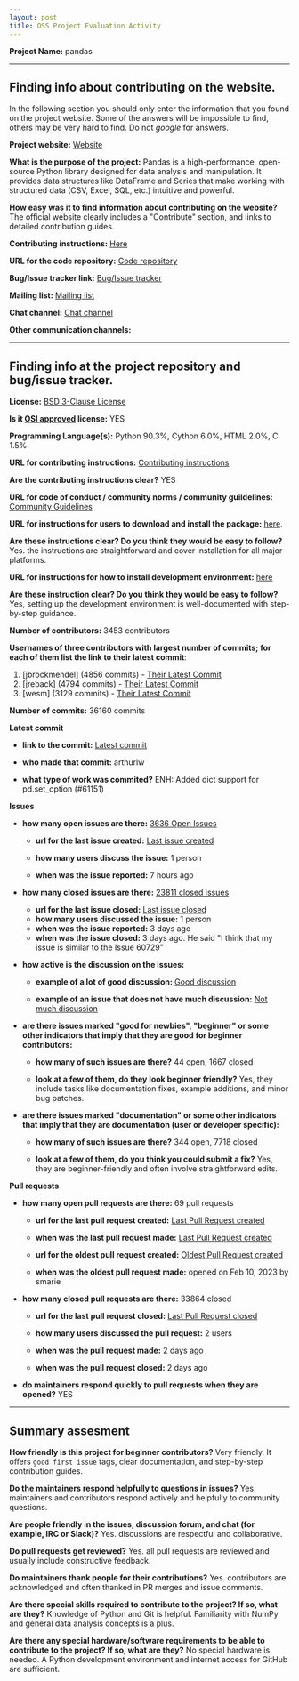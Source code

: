 ```yaml
---
layout: post
title: OSS Project Evaluation Activity
---
```



__Project Name:__  pandas


---

## Finding info about contributing on the website.

In the following section you should only enter the information that you
found on the project website. Some of the answers will be impossible to find, others
may be very hard to find. Do not _google_ for answers.

__Project website:__ [Website](https://github.com/pandas-dev/pandas)


__What is the purpose of the project:__ 
Pandas is a high-performance, open-source Python library designed for data analysis and manipulation. It provides data structures like DataFrame and Series that make working with structured data (CSV, Excel, SQL, etc.) intuitive and powerful.

__How easy was it to find information about contributing on the website?__ 
The official website clearly includes a "Contribute" section, and links to detailed contribution guides.

__Contributing instructions:__ [Here](https://pandas.pydata.org/docs/dev/development/contributing.html) 

__URL for the code repository:__ [Code repository](https://github.com/pandas-dev/pandas)

__Bug/Issue tracker link:__ [Bug/Issue tracker](https://github.com/pandas-dev/pandas/issues)

__Mailing list:__ [Mailing list](https://groups.google.com/g/pydata)

__Chat channel:__ [Chat channel](https://pandas.pydata.org/docs/dev/development/community.html#community-slack)

__Other communication channels:__ 


---

## Finding info at the project repository and bug/issue tracker.

__License:__ [BSD 3-Clause License](https://github.com/pandas-dev/pandas?tab=BSD-3-Clause-1-ov-file#readme)

__Is it [OSI approved](https://opensource.org/licenses/alphabetical) license:__ YES

__Programming Language(s):__ Python 90.3%, Cython 6.0%, HTML 2.0%, C 1.5%

__URL for contributing instructions:__ [Contributing instructions](https://pandas.pydata.org/docs/dev/development/contributing.html)

__Are the contributing instructions clear?__ YES


__URL for code of conduct / community norms / community guildelines:__ [Community Guidelines](https://github.com/pandas-dev/pandas/blob/main/CODE_OF_CONDUCT.md)

__URL for instructions for users to download and install the package:__  [here](https://pandas.pydata.org/pandas-docs/stable/getting_started/install.html). 


__Are these instructions clear? Do you think they would be easy to follow?__ 
Yes. the instructions are straightforward and cover installation for all major platforms.

__URL for instructions for how to install development environment:__ [here](https://pandas.pydata.org/docs/dev/development/contributing_environment.html)


__Are these instruction clear? Do you think they would be easy to follow?__
Yes, setting up the development environment is well-documented with step-by-step guidance.

__Number of contributors:__ 3453 contributors


__Usernames of three contributors with largest number of commits; for
each of them list the link to their latest commit__:

1. [jbrockmendel] (4856 commits) - [Their Latest Commit](https://github.com/pandas-dev/pandas/commit/ea7ff0ea4606f47a672f75793f4ea2b3eb0b87f5)
1. [jreback] (4794 commits) - [Their Latest Commit](https://github.com/pandas-dev/pandas/commit/d3ae818a31b048accc744043cc83241af5bf574a)
1. [wesm] (3129 commits) - [Their Latest Commit](https://github.com/pandas-dev/pandas/commit/78c6843dcf40b43a45a0c490acb71f92a80fdfa3)


__Number of commits:__ 36160 commits

__Latest commit__ 

- __link to the commit:__ [Latest commit](https://github.com/pandas-dev/pandas/commit/f45cc9743c592b999d80dea65676eaa5f419b1aa)

- __who made that commit:__ arthurlw

- __what type of work was commited?__ ENH: Added dict support for pd.set_option (#61151)


__Issues__

- __how many open issues are there:__ [3636 Open Issues](https://github.com/pandas-dev/pandas/issues)

    - __url for the last issue created:__ [Last issue created](https://github.com/pandas-dev/pandas/issues/61516)

    - __how many users discuss the issue:__ 1 person
    
    - __when was the issue reported:__ 7 hours ago
    

- __how many closed issues are there:__ [23811 closed issues](https://github.com/pandas-dev/pandas/issues?q=is%3Aissue%20state%3Aclosed)
    - __url for the last issue closed:__ [Last issue closed](https://github.com/pandas-dev/pandas/issues/61505)
    - __how many users discussed the issue:__ 1 person
    - __when was the issue reported:__ 3 days ago
    - __when was the issue closed:__ 3 days ago. He said "I think that my issue is similar to the Issue 60729"

- __how active is the discussion on the issues:__ 

    - __example of a lot of good discussion:__ [Good discussion](https://github.com/pandas-dev/pandas/issues/54466)
    
    - __example of an issue that does not have much discussion:__ [Not much discussion](https://github.com/pandas-dev/pandas/issues/9609)



- __are there issues marked "good for newbies", "beginner" or some other indicators that imply that they are good for beginner contributors:__ 

    - __how many of such issues are there?__ 44 open, 1667 closed
    
    - __look at a few of them, do they look beginner friendly?__  Yes, they include tasks like documentation fixes, example additions, and minor bug patches.



- __are there issues marked "documentation" or some other indicators that imply that they are documentation (user or developer specific):__ 

    - __how many of such issues are there?__ 344 open, 7718 closed
    
    - __look at a few of them, do you think you could submit a fix?__ Yes, they are beginner-friendly and often involve straightforward edits.



__Pull requests__

- __how many open pull requests are there:__ 69 pull requests

    - __url for the last pull request created:__ [Last Pull Request created](https://github.com/pandas-dev/pandas/pull/61517)
    
    - __when was the last pull request made:__ [Last Pull Request created](https://github.com/pandas-dev/pandas/pull/61517)

    - __url for the oldest pull request created:__ [Oldest Pull Request created](https://github.com/pandas-dev/pandas/pull/51298)
    
    - __when was the oldest pull request made:__ opened on Feb 10, 2023 by smarie

- __how many closed pull requests are there:__ 33864 closed

    - __url for the last pull request closed:__ [Last Pull Request closed](https://github.com/pandas-dev/pandas/pull/61506)
    
    - __how many users discussed the pull request:__ 2 users
    
    - __when was the pull request made:__  2 days ago
    
    - __when was the pull request closed:__ 2 days ago
    

- __do maintainers respond quickly to pull requests when they are opened?__ YES







---


## Summary assesment
__How friendly is this project for beginner contributors?__
Very friendly. It offers `good first issue` tags, clear documentation, and step-by-step contribution guides.



__Do the maintainers respond helpfully to questions in issues?__
Yes. maintainers and contributors respond actively and helpfully to community questions.


__Are people friendly in the issues, discussion forum, and chat (for example, IRC or Slack)?__
Yes. discussions are respectful and collaborative.



__Do pull requests get reviewed?__
Yes. all pull requests are reviewed and usually include constructive feedback.


__Do maintainers thank people for their contributions?__
Yes. contributors are acknowledged and often thanked in PR merges and issue comments.


__Are there special skills required to contribute to the project? If so, what are they?__
Knowledge of Python and Git is helpful. Familiarity with NumPy and general data analysis concepts is a plus.


__Are there any special hardware/software requirements to be able to contribute to the project? If so, what are they?__
No special hardware is needed. A Python development environment and internet access for GitHub are sufficient.

